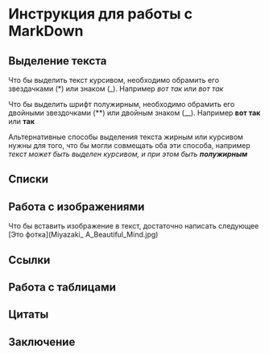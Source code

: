 # Инструкция для работы с MarkDown

## Выделение текста

Что бы выделить текст курсивом, необходимо обрамить его звездачками (*) или знаком (_). Например *вот так* или _вот так_

Что бы выделить шрифт полужирным, необходимо обрамить его двойными звездочками (**) или двойным знаком (__). Например **вот так** или __так__

Альтернативные способы выделения текста жирным или курсивом нужны для того, что бы могли совмещать оба эти способа, например _текст может быть выделен курсивом, и при этом быть **полужирным**_
## Списки

## Работа с изображениями

Что бы вставить изображение в текст, достаточно написать следующее [Это фотка](Miyazaki_ A_Beautiful_Mind.jpg)

## Ссылки

## Работа с таблицами

## Цитаты

## Заключение

